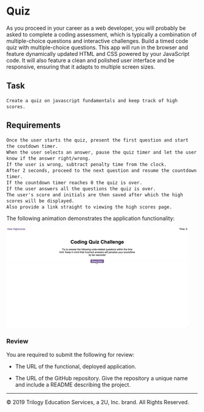 # Quiz


As you proceed in your career as a web developer, you will probably be asked to complete a coding assessment, which is typically a combination of multiple-choice questions and interactive challenges. Build a timed code quiz with multiple-choice questions. This app will run in the browser and feature dynamically updated HTML and CSS powered by your JavaScript code. It will also feature a clean and polished user interface and be responsive, ensuring that it adapts to multiple screen sizes.

## Task

```
Create a quiz on javascript fundamentals and keep track of high scores.
```

## Requirements

```
Once the user starts the quiz, present the first question and start the coutdown timer.
When the user selects an answer, pause the quiz timer and let the user know if the answer right/wrong.
If the user is wrong, subtract penalty time from the clock.
After 2 seconds, proceed to the next question and resume the countdown timer.
If the countdown timer reaches 0 the quiz is over.
If the user answers all the questions the quiz is over.
The user's score and initials are then saved after which the high scores will be displayed.
Also provide a link straight to viewing the high scores page.
```

The following animation demonstrates the application functionality:

![code quiz](./Assets/04-web-apis-homework-demo.gif)

### Review

You are required to submit the following for review:

* The URL of the functional, deployed application.

* The URL of the GitHub repository. Give the repository a unique name and include a README describing the project.

- - -
© 2019 Trilogy Education Services, a 2U, Inc. brand. All Rights Reserved.